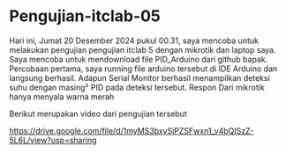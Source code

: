 # Pengujian-itclab-05
Hari ini, Jumat 20 Desember 2024 pukul 00.31, saya mencoba untuk melakukan pengujian pengujian itclab 5 dengan mikrotik dan laptop saya. Saya mencoba untuk mendownload file PID_Arduino dari github bapak. Percobaan pertama, saya running file arduino tersebut di IDE Arduino dan langsung berhasil. Adapun Serial Monitor berhasil menampilkan deteksi suhu dengan masing² PID pada deteksi tersebut. Respon Dari mikrotik hanya menyala warna merah

Berikut merupakan video dari pengujian tersebut

https://drive.google.com/file/d/1myMS3bxySjPZSFwxn1_v4bQISzZ-5L6L/view?usp=sharing